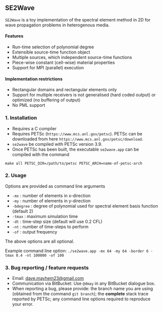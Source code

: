 ## SE2Wave ##

`SE2Wave` is a toy implementation of the spectral element method in 2D for wave propagation problems in heterogenous media.

#### Features 
* Run-time selection of polynomial degree
* Extensible source-time function object
* Multiple sources, which independent source-time functions
* Piece-wise constant (cell-wise) material properties
* Support for MPI (parallel) execution


#### Implementation restrictions
* Rectangular domains and rectangular elements only
* Support for multiple receivers is not generalised (hard coded output) or optimized (no buffering of output)
* No PML support


### 1. Installation ###
* Requires a C compiler
* Requires PETSc (`https://www.mcs.anl.gov/petsc`). PETSc can be downloaded from here `https://www.mcs.anl.gov/petsc/download`.
* `se2wave` be compiled with PETSc version 3.9. 
* Once PETSc has been built, the executable `se2wave.app` can be compiled with the command
``` 
make all PETSC_DIR=/path/to/petsc PETSC_ARCH=name-of-petsc-arch
```


### 2. Usage ###

Options are provided as command line arguments

* `-mx` : number of elements in x-direction 
* `-my` : number of elements in y-direction 
* `-bdegree` : degree of polynomial used for spectral element basis function (default 2)
* `-tmax` : maximum simulation time
* `-dt` : time-step size (default will use 0.2 CFL)
* `-nt` : number of time-steps to perform
* `-of` : output frequency

The above options are all optional.

Example command line option:
```./se2wave.app -mx 64 -my 64 -border 6 -tmax 0.4 -nt 100000 -of 100```

### 3. Bug reporting / feature requests ###

* Email: dave.mayhem23@gmail.com
* Communication via BitBucket: Use `@dmay` in any BitBucket dialogue box.
* When reporting a bug, please provide: the branch name you are using (obtained from the command `git branch`); the **complete** stack trace reported by PETSc; any command line options required to reproduce your error.
